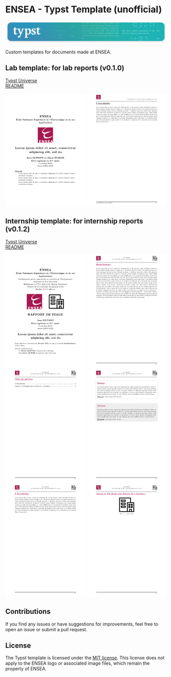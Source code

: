 # ENSEA - Typst Template (unofficial)
<p align="center"> <img src="typst-banner.png"> </p>
  
Custom templates for documents made at ENSEA.

<!-- ## Letter template: for short documents

[README](https://github.com/Dawod-G/ENSEA_Typst-Template/blob/master/src/README-letter.md)

<p align="center">
  <img src="src/thumbnail-letter.png" width="250" />
</p> -->

## Lab template: for lab reports (v0.1.0)

[Typst Universe](https://typst.app/universe/package/volt-lab-ensea) \
[README](https://github.com/Dawod-G/ENSEA_Typst-Template/blob/main/volt-lab-ensea/0.1.0/README.md)

<p align="center">
  <img src="volt-lab-ensea/0.1.0/thumbnail-lab-1.png" width="250" />
  <img src="volt-lab-ensea/0.1.0/thumbnail-lab-2.png" width="250" />
</p>

## Internship template: for internship reports (v0.1.2)

[Typst Universe](https://typst.app/universe/package/volt-internship-ensea) \
[README](https://github.com/Dawod-G/ENSEA_Typst-Template/blob/main/volt-internship-ensea/0.1.2/README.md)

<p align="center">
  <img src="volt-internship-ensea/0.1.2/thumbnail-internship-1.png" width="250" />
  <img src="volt-internship-ensea/0.1.2/thumbnail-internship-2.png" width="250" />
  <br/>
  <img src="volt-internship-ensea/0.1.2/thumbnail-internship-3.png" width="250" />
  <img src="volt-internship-ensea/0.1.2/thumbnail-internship-4.png" width="250" />
  <br/>
  <img src="volt-internship-ensea/0.1.2/thumbnail-internship-5.png" width="250" />
  <img src="volt-internship-ensea/0.1.2/thumbnail-internship-6.png" width="250" />
</p>

## Contributions

If you find any issues or have suggestions for improvements, feel free to open an issue or submit a pull request. 

## License

The Typst template is licensed under the [MIT license](https://github.com/Dawod-G/ENSEA_Typst-Template/blob/master/LICENSE.md). This license does not apply to the ENSEA logo or associated image files, which remain the property of ENSEA.
